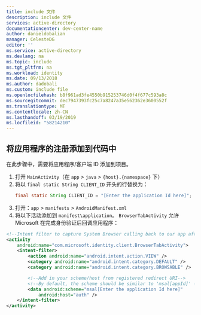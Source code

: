 ```yaml
---
title: include 文件
description: include 文件
services: active-directory
documentationcenter: dev-center-name
author: danieldobalian
manager: CelesteDG
editor: ''
ms.service: active-directory
ms.devlang: na
ms.topic: include
ms.tgt_pltfrm: na
ms.workload: identity
ms.date: 09/13/2018
ms.author: dadobali
ms.custom: include file
ms.openlocfilehash: b8f961ad3fe4550b915253746d0f4f677c593a8c
ms.sourcegitcommit: dec7947393fc25c7a8247a35e562362e3600552f
ms.translationtype: MT
ms.contentlocale: zh-CN
ms.lasthandoff: 03/19/2019
ms.locfileid: "58214210"
---
```

## <a name="add-the-applications-registration-to-your-code"></a>将应用程序的注册添加到代码中

在此步骤中，需要将应用程序/客户端 ID 添加到项目。

1. 打开 `MainActivity`（在 `app` > `java` > `{host}.{namespace}` 下）
2. 将以 `final static String CLIENT_ID` 开头的行替换为：
   ```java
   final static String CLIENT_ID = "[Enter the application Id here]";
   ```
3. 打开：`app` > `manifests` > `AndroidManifest.xml`
4. 将以下活动添加到 `manifest\application`。 `BrowserTabActivity` 允许 Microsoft 在完成身份验证后回调应用程序：

```xml
<!--Intent filter to capture System Browser calling back to our app after Sign In-->
<activity
    android:name="com.microsoft.identity.client.BrowserTabActivity">
    <intent-filter>
        <action android:name="android.intent.action.VIEW" />
        <category android:name="android.intent.category.DEFAULT" />
        <category android:name="android.intent.category.BROWSABLE" />

        <!--Add in your scheme/host from registered redirect URI-->
        <!--By default, the scheme should be similar to 'msal[appId]' -->
        <data android:scheme="msal[Enter the application Id here]"
            android:host="auth" />
    </intent-filter>
</activity>
```
